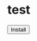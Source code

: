 <!DOCTYPE html>
<html>
<head>
<h1>test</h1>
<a href="itms-services://?action=download-manifest&url=https://url-to-downloading-plist">
                        <button class="install-button">Install</button>
                    </a>
